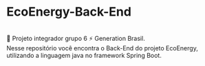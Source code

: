 # EcoEnergy-Back-End
<br> 🌱 Projeto integrador grupo 6 ⚡ Generation Brasil.
<br> Nesse repositório você encontra o Back-End do projeto EcoEnergy, utilizando a linguagem java no framework Spring Boot.
